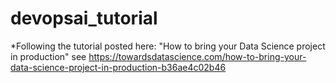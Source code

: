 # devopsai_tutorial


*Following the tutorial posted here: "How to bring your Data Science project in production" see https://towardsdatascience.com/how-to-bring-your-data-science-project-in-production-b36ae4c02b46
